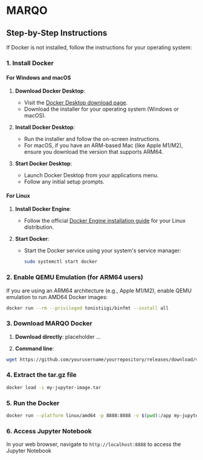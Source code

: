 # MARQO

## Step-by-Step Instructions

If Docker is not installed, follow the instructions for your operating system:

### 1. Install Docker

#### For Windows and macOS

1. **Download Docker Desktop**:
   - Visit the [Docker Desktop download page](https://www.docker.com/products/docker-desktop).
   - Download the installer for your operating system (Windows or macOS).

2. **Install Docker Desktop**:
   - Run the installer and follow the on-screen instructions.
   - For macOS, if you have an ARM-based Mac (like Apple M1/M2), ensure you download the version that supports ARM64.

3. **Start Docker Desktop**:
   - Launch Docker Desktop from your applications menu.
   - Follow any initial setup prompts.

#### For Linux

1. **Install Docker Engine**:
   - Follow the official [Docker Engine installation guide](https://docs.docker.com/engine/install/) for your Linux distribution.

2. **Start Docker**:
   - Start the Docker service using your system's service manager:

     ```sh
     sudo systemctl start docker
     ```

### 2. Enable QEMU Emulation (for ARM64 users)

If you are using an ARM64 architecture (e.g., Apple M1/M2), enable QEMU emulation to run AMD64 Docker images:

```sh
docker run --rm --privileged tonistiigi/binfmt --install all
```

### 3. Download MARQO Docker

1. **Download directly**:
  placeholder ...

3. **Command line**:
  ```sh
  wget https://github.com/yourusername/yourrepository/releases/download/v1.0.0/my-jupyter-image.tar.gz
  ```

### 4. Extract the tar.gz file
  ```sh
  docker load -i my-jupyter-image.tar
  ```

### 5. Run the Docker
  ```sh
  docker run --platform linux/amd64 -p 8888:8888 -v $(pwd):/app my-jupyter-image
  ```

### 6. Access Jupyter Notebook
  In your web browser, navigate to `http://localhost:8888` to access the Jupyter Notebook 
